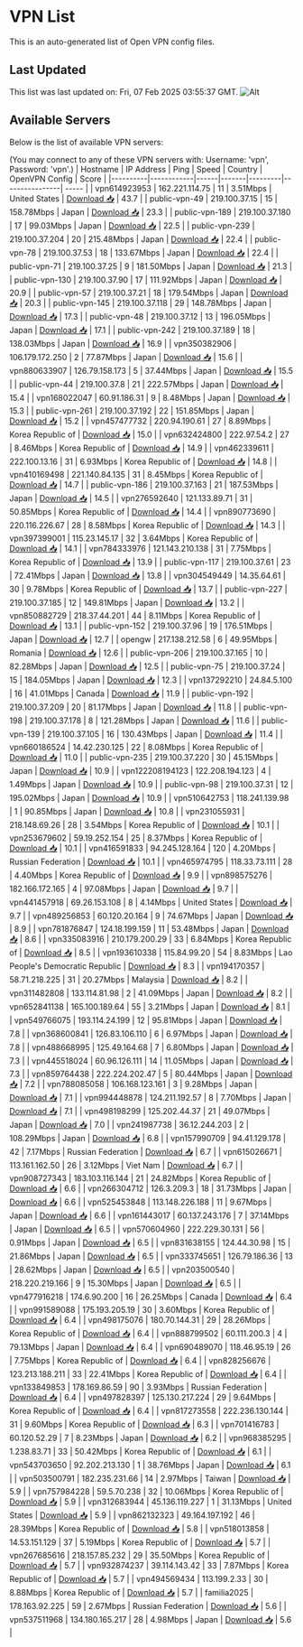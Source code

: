 # VPN List

This is an auto-generated list of Open VPN config files.

## Last Updated

This list was last updated on: Fri, 07 Feb 2025 03:55:37 GMT.
![Alt](https://repobeats.axiom.co/api/embed/186b98318ef1479477931607c1ad7d823f12451f.svg "Repobeats analytics image")

## Available Servers

Below is the list of available VPN servers:

(You may connect to any of these VPN servers with: Username: 'vpn', Password: 'vpn'.)
| Hostname | IP Address | Ping | Speed | Country | OpenVPN Config | Score |
|----------|------------|------|-------|---------|----------------| ----- |
| vpn614923953 | 162.221.114.75 | 11 | 3.51Mbps | United States | [Download 📥](./configs/server_0_US.ovpn) | 43.7 |
| public-vpn-49 | 219.100.37.15 | 15 | 158.78Mbps | Japan | [Download 📥](./configs/server_1_JP.ovpn) | 23.3 |
| public-vpn-189 | 219.100.37.180 | 17 | 99.03Mbps | Japan | [Download 📥](./configs/server_2_JP.ovpn) | 22.5 |
| public-vpn-239 | 219.100.37.204 | 20 | 215.48Mbps | Japan | [Download 📥](./configs/server_3_JP.ovpn) | 22.4 |
| public-vpn-78 | 219.100.37.53 | 18 | 133.67Mbps | Japan | [Download 📥](./configs/server_4_JP.ovpn) | 22.4 |
| public-vpn-71 | 219.100.37.25 | 9 | 181.50Mbps | Japan | [Download 📥](./configs/server_5_JP.ovpn) | 21.3 |
| public-vpn-130 | 219.100.37.90 | 17 | 111.92Mbps | Japan | [Download 📥](./configs/server_6_JP.ovpn) | 20.9 |
| public-vpn-57 | 219.100.37.21 | 18 | 179.54Mbps | Japan | [Download 📥](./configs/server_7_JP.ovpn) | 20.3 |
| public-vpn-145 | 219.100.37.118 | 29 | 148.78Mbps | Japan | [Download 📥](./configs/server_8_JP.ovpn) | 17.3 |
| public-vpn-48 | 219.100.37.12 | 13 | 196.05Mbps | Japan | [Download 📥](./configs/server_9_JP.ovpn) | 17.1 |
| public-vpn-242 | 219.100.37.189 | 18 | 138.03Mbps | Japan | [Download 📥](./configs/server_10_JP.ovpn) | 16.9 |
| vpn350382906 | 106.179.172.250 | 2 | 77.87Mbps | Japan | [Download 📥](./configs/server_11_JP.ovpn) | 15.6 |
| vpn880633907 | 126.79.158.173 | 5 | 37.44Mbps | Japan | [Download 📥](./configs/server_12_JP.ovpn) | 15.5 |
| public-vpn-44 | 219.100.37.8 | 21 | 222.57Mbps | Japan | [Download 📥](./configs/server_13_JP.ovpn) | 15.4 |
| vpn168022047 | 60.91.186.31 | 9 | 8.48Mbps | Japan | [Download 📥](./configs/server_14_JP.ovpn) | 15.3 |
| public-vpn-261 | 219.100.37.192 | 22 | 151.85Mbps | Japan | [Download 📥](./configs/server_15_JP.ovpn) | 15.2 |
| vpn457477732 | 220.94.190.61 | 27 | 8.89Mbps | Korea Republic of | [Download 📥](./configs/server_16_KR.ovpn) | 15.0 |
| vpn632424800 | 222.97.54.2 | 27 | 8.46Mbps | Korea Republic of | [Download 📥](./configs/server_17_KR.ovpn) | 14.9 |
| vpn462339611 | 222.100.13.16 | 31 | 6.93Mbps | Korea Republic of | [Download 📥](./configs/server_18_KR.ovpn) | 14.8 |
| vpn410169498 | 221.140.84.135 | 31 | 8.45Mbps | Korea Republic of | [Download 📥](./configs/server_19_KR.ovpn) | 14.7 |
| public-vpn-186 | 219.100.37.163 | 21 | 187.53Mbps | Japan | [Download 📥](./configs/server_20_JP.ovpn) | 14.5 |
| vpn276592640 | 121.133.89.71 | 31 | 50.85Mbps | Korea Republic of | [Download 📥](./configs/server_21_KR.ovpn) | 14.4 |
| vpn890773690 | 220.116.226.67 | 28 | 8.58Mbps | Korea Republic of | [Download 📥](./configs/server_22_KR.ovpn) | 14.3 |
| vpn397399001 | 115.23.145.17 | 32 | 3.64Mbps | Korea Republic of | [Download 📥](./configs/server_23_KR.ovpn) | 14.1 |
| vpn784333976 | 121.143.210.138 | 31 | 7.75Mbps | Korea Republic of | [Download 📥](./configs/server_24_KR.ovpn) | 13.9 |
| public-vpn-117 | 219.100.37.61 | 23 | 72.41Mbps | Japan | [Download 📥](./configs/server_25_JP.ovpn) | 13.8 |
| vpn304549449 | 14.35.64.61 | 30 | 9.78Mbps | Korea Republic of | [Download 📥](./configs/server_26_KR.ovpn) | 13.7 |
| public-vpn-227 | 219.100.37.185 | 12 | 149.81Mbps | Japan | [Download 📥](./configs/server_27_JP.ovpn) | 13.2 |
| vpn850882729 | 218.37.44.201 | 44 | 8.11Mbps | Korea Republic of | [Download 📥](./configs/server_28_KR.ovpn) | 13.1 |
| public-vpn-152 | 219.100.37.96 | 19 | 176.51Mbps | Japan | [Download 📥](./configs/server_29_JP.ovpn) | 12.7 |
| opengw | 217.138.212.58 | 6 | 49.95Mbps | Romania | [Download 📥](./configs/server_30_RO.ovpn) | 12.6 |
| public-vpn-206 | 219.100.37.165 | 10 | 82.28Mbps | Japan | [Download 📥](./configs/server_31_JP.ovpn) | 12.5 |
| public-vpn-75 | 219.100.37.24 | 15 | 184.05Mbps | Japan | [Download 📥](./configs/server_32_JP.ovpn) | 12.3 |
| vpn137292210 | 24.84.5.100 | 16 | 41.01Mbps | Canada | [Download 📥](./configs/server_33_CA.ovpn) | 11.9 |
| public-vpn-192 | 219.100.37.209 | 20 | 81.17Mbps | Japan | [Download 📥](./configs/server_34_JP.ovpn) | 11.8 |
| public-vpn-198 | 219.100.37.178 | 8 | 121.28Mbps | Japan | [Download 📥](./configs/server_35_JP.ovpn) | 11.6 |
| public-vpn-139 | 219.100.37.105 | 16 | 130.43Mbps | Japan | [Download 📥](./configs/server_36_JP.ovpn) | 11.4 |
| vpn660186524 | 14.42.230.125 | 22 | 8.08Mbps | Korea Republic of | [Download 📥](./configs/server_37_KR.ovpn) | 11.0 |
| public-vpn-235 | 219.100.37.220 | 30 | 45.15Mbps | Japan | [Download 📥](./configs/server_38_JP.ovpn) | 10.9 |
| vpn122208194123 | 122.208.194.123 | 4 | 1.49Mbps | Japan | [Download 📥](./configs/server_39_JP.ovpn) | 10.9 |
| public-vpn-98 | 219.100.37.31 | 12 | 195.02Mbps | Japan | [Download 📥](./configs/server_40_JP.ovpn) | 10.9 |
| vpn510642753 | 118.241.139.98 | 1 | 90.85Mbps | Japan | [Download 📥](./configs/server_41_JP.ovpn) | 10.8 |
| vpn231055931 | 218.148.69.26 | 28 | 3.54Mbps | Korea Republic of | [Download 📥](./configs/server_42_KR.ovpn) | 10.1 |
| vpn253679602 | 59.19.252.154 | 25 | 8.37Mbps | Korea Republic of | [Download 📥](./configs/server_43_KR.ovpn) | 10.1 |
| vpn416591833 | 94.245.128.164 | 120 | 4.20Mbps | Russian Federation | [Download 📥](./configs/server_44_RU.ovpn) | 10.1 |
| vpn465974795 | 118.33.73.111 | 28 | 4.40Mbps | Korea Republic of | [Download 📥](./configs/server_45_KR.ovpn) | 9.9 |
| vpn898575276 | 182.166.172.165 | 4 | 97.08Mbps | Japan | [Download 📥](./configs/server_46_JP.ovpn) | 9.7 |
| vpn441457918 | 69.26.153.108 | 8 | 4.14Mbps | United States | [Download 📥](./configs/server_47_US.ovpn) | 9.7 |
| vpn489256853 | 60.120.20.164 | 9 | 74.67Mbps | Japan | [Download 📥](./configs/server_48_JP.ovpn) | 8.9 |
| vpn781876847 | 124.18.199.159 | 11 | 53.48Mbps | Japan | [Download 📥](./configs/server_49_JP.ovpn) | 8.6 |
| vpn335083916 | 210.179.200.29 | 33 | 6.84Mbps | Korea Republic of | [Download 📥](./configs/server_50_KR.ovpn) | 8.5 |
| vpn193610338 | 115.84.99.20 | 54 | 8.83Mbps | Lao People's Democratic Republic | [Download 📥](./configs/server_51_LA.ovpn) | 8.3 |
| vpn194170357 | 58.71.218.225 | 31 | 20.27Mbps | Malaysia | [Download 📥](./configs/server_52_MY.ovpn) | 8.2 |
| vpn311482808 | 133.114.81.98 | 2 | 41.09Mbps | Japan | [Download 📥](./configs/server_53_JP.ovpn) | 8.2 |
| vpn652841138 | 165.100.189.64 | 55 | 3.21Mbps | Japan | [Download 📥](./configs/server_54_JP.ovpn) | 8.1 |
| vpn549766075 | 193.114.24.199 | 12 | 95.81Mbps | Japan | [Download 📥](./configs/server_55_JP.ovpn) | 7.8 |
| vpn368600841 | 126.83.106.110 | 6 | 6.97Mbps | Japan | [Download 📥](./configs/server_56_JP.ovpn) | 7.8 |
| vpn488668995 | 125.49.164.68 | 7 | 6.80Mbps | Japan | [Download 📥](./configs/server_57_JP.ovpn) | 7.3 |
| vpn445518024 | 60.96.126.111 | 14 | 11.05Mbps | Japan | [Download 📥](./configs/server_58_JP.ovpn) | 7.3 |
| vpn859764438 | 222.224.202.47 | 5 | 80.44Mbps | Japan | [Download 📥](./configs/server_59_JP.ovpn) | 7.2 |
| vpn788085058 | 106.168.123.161 | 3 | 9.28Mbps | Japan | [Download 📥](./configs/server_60_JP.ovpn) | 7.1 |
| vpn994448878 | 124.211.192.57 | 8 | 7.70Mbps | Japan | [Download 📥](./configs/server_61_JP.ovpn) | 7.1 |
| vpn498198299 | 125.202.44.37 | 21 | 49.07Mbps | Japan | [Download 📥](./configs/server_62_JP.ovpn) | 7.0 |
| vpn241987738 | 36.12.244.203 | 2 | 108.29Mbps | Japan | [Download 📥](./configs/server_63_JP.ovpn) | 6.8 |
| vpn157990709 | 94.41.129.178 | 42 | 7.17Mbps | Russian Federation | [Download 📥](./configs/server_64_RU.ovpn) | 6.7 |
| vpn615026671 | 113.161.162.50 | 26 | 3.12Mbps | Viet Nam | [Download 📥](./configs/server_65_VN.ovpn) | 6.7 |
| vpn908727343 | 183.103.116.144 | 21 | 24.82Mbps | Korea Republic of | [Download 📥](./configs/server_66_KR.ovpn) | 6.6 |
| vpn266304712 | 126.3.209.3 | 18 | 31.73Mbps | Japan | [Download 📥](./configs/server_67_JP.ovpn) | 6.6 |
| vpn525453848 | 113.148.226.188 | 11 | 9.67Mbps | Japan | [Download 📥](./configs/server_68_JP.ovpn) | 6.6 |
| vpn161443017 | 60.137.243.176 | 7 | 37.14Mbps | Japan | [Download 📥](./configs/server_69_JP.ovpn) | 6.5 |
| vpn570604960 | 222.229.30.131 | 56 | 0.91Mbps | Japan | [Download 📥](./configs/server_70_JP.ovpn) | 6.5 |
| vpn831638155 | 124.44.30.98 | 15 | 21.86Mbps | Japan | [Download 📥](./configs/server_71_JP.ovpn) | 6.5 |
| vpn333745651 | 126.79.186.36 | 13 | 28.62Mbps | Japan | [Download 📥](./configs/server_72_JP.ovpn) | 6.5 |
| vpn203500540 | 218.220.219.166 | 9 | 15.30Mbps | Japan | [Download 📥](./configs/server_73_JP.ovpn) | 6.5 |
| vpn477916218 | 174.6.90.200 | 16 | 26.25Mbps | Canada | [Download 📥](./configs/server_74_CA.ovpn) | 6.4 |
| vpn991589088 | 175.193.205.19 | 30 | 3.60Mbps | Korea Republic of | [Download 📥](./configs/server_75_KR.ovpn) | 6.4 |
| vpn498175076 | 180.70.144.31 | 29 | 28.26Mbps | Korea Republic of | [Download 📥](./configs/server_76_KR.ovpn) | 6.4 |
| vpn888799502 | 60.111.200.3 | 4 | 79.13Mbps | Japan | [Download 📥](./configs/server_77_JP.ovpn) | 6.4 |
| vpn690489070 | 118.46.95.19 | 26 | 7.75Mbps | Korea Republic of | [Download 📥](./configs/server_78_KR.ovpn) | 6.4 |
| vpn828256676 | 123.213.188.211 | 33 | 22.41Mbps | Korea Republic of | [Download 📥](./configs/server_79_KR.ovpn) | 6.4 |
| vpn133849853 | 178.169.86.59 | 90 | 3.93Mbps | Russian Federation | [Download 📥](./configs/server_80_RU.ovpn) | 6.4 |
| vpn497828397 | 125.130.217.224 | 29 | 9.64Mbps | Korea Republic of | [Download 📥](./configs/server_81_KR.ovpn) | 6.4 |
| vpn817273558 | 222.236.130.144 | 31 | 9.60Mbps | Korea Republic of | [Download 📥](./configs/server_82_KR.ovpn) | 6.3 |
| vpn701416783 | 60.120.52.29 | 7 | 8.23Mbps | Japan | [Download 📥](./configs/server_83_JP.ovpn) | 6.2 |
| vpn968385295 | 1.238.83.71 | 33 | 50.42Mbps | Korea Republic of | [Download 📥](./configs/server_84_KR.ovpn) | 6.1 |
| vpn543703650 | 92.202.213.130 | 1 | 38.76Mbps | Japan | [Download 📥](./configs/server_85_JP.ovpn) | 6.1 |
| vpn503500791 | 182.235.231.66 | 14 | 2.97Mbps | Taiwan | [Download 📥](./configs/server_86_TW.ovpn) | 5.9 |
| vpn757984228 | 59.5.70.238 | 32 | 10.06Mbps | Korea Republic of | [Download 📥](./configs/server_87_KR.ovpn) | 5.9 |
| vpn312683944 | 45.136.119.227 | 1 | 31.13Mbps | United States | [Download 📥](./configs/server_88_US.ovpn) | 5.9 |
| vpn862132323 | 49.164.197.192 | 46 | 28.39Mbps | Korea Republic of | [Download 📥](./configs/server_89_KR.ovpn) | 5.8 |
| vpn518013858 | 14.53.151.129 | 37 | 5.19Mbps | Korea Republic of | [Download 📥](./configs/server_90_KR.ovpn) | 5.7 |
| vpn267685616 | 218.157.85.232 | 29 | 35.50Mbps | Korea Republic of | [Download 📥](./configs/server_91_KR.ovpn) | 5.7 |
| vpn932874237 | 39.114.143.42 | 33 | 7.87Mbps | Korea Republic of | [Download 📥](./configs/server_92_KR.ovpn) | 5.7 |
| vpn494569434 | 113.199.2.33 | 30 | 8.88Mbps | Korea Republic of | [Download 📥](./configs/server_93_KR.ovpn) | 5.7 |
| familia2025 | 178.163.92.225 | 59 | 2.67Mbps | Russian Federation | [Download 📥](./configs/server_94_RU.ovpn) | 5.6 |
| vpn537511968 | 134.180.165.217 | 28 | 4.98Mbps | Japan | [Download 📥](./configs/server_95_JP.ovpn) | 5.6 |
